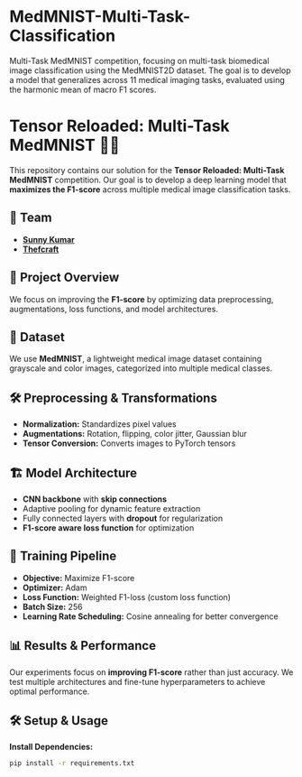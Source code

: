 # MedMNIST-Multi-Task-Classification
Multi-Task MedMNIST competition, focusing on multi-task biomedical image classification using the MedMNIST2D dataset. The goal is to develop a model that generalizes across 11 medical imaging tasks, evaluated using the harmonic mean of macro F1 scores.

# Tensor Reloaded: Multi-Task MedMNIST 🏥🔬  

This repository contains our solution for the **Tensor Reloaded: Multi-Task MedMNIST** competition. Our goal is to develop a deep learning model that **maximizes the F1-score** across multiple medical image classification tasks.  

## 👥 Team  
- [**Sunny Kumar**](https://github.com/Epoch-Seeker)
- [**Thefcraft**](https://github.com/thefcraft)  

## 📌 Project Overview  
We focus on improving the **F1-score** by optimizing data preprocessing, augmentations, loss functions, and model architectures.  

## 📂 Dataset  
We use **MedMNIST**, a lightweight medical image dataset containing grayscale and color images, categorized into multiple medical classes.  

## 🛠️ Preprocessing & Transformations  
- **Normalization:** Standardizes pixel values  
- **Augmentations:** Rotation, flipping, color jitter, Gaussian blur  
- **Tensor Conversion:** Converts images to PyTorch tensors  

## 🏗️ Model Architecture  
- **CNN backbone** with **skip connections**  
- Adaptive pooling for dynamic feature extraction  
- Fully connected layers with **dropout** for regularization  
- **F1-score aware loss function** for optimization  

## 🚀 Training Pipeline  
- **Objective:** Maximize F1-score  
- **Optimizer:** Adam  
- **Loss Function:** Weighted F1-loss (custom loss function)  
- **Batch Size:** 256  
- **Learning Rate Scheduling:** Cosine annealing for better convergence  

## 📊 Results & Performance  
Our experiments focus on **improving F1-score** rather than just accuracy. We test multiple architectures and fine-tune hyperparameters to achieve optimal performance.  

## 🛠️ Setup & Usage  
**Install Dependencies:**  
```bash
pip install -r requirements.txt
